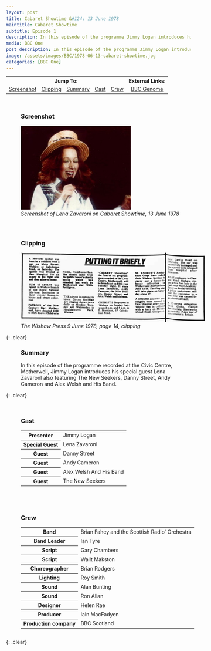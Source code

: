 ```yaml
---
layout: post
title: Cabaret Showtime &#124; 13 June 1978
maintitle: Cabaret Showtime
subtitle: Episode 1
description: In this episode of the programme Jimmy Logan introduces his special guest Lena Zavaronl also featuring The New Seekers, Danny Street, Andy Cameron and Alex Welsh and His Band.
media: BBC One
post_description: In this episode of the programme Jimmy Logan introduces his special guest Lena Zavaronl also featuring The New Seekers, Danny Street, Andy Cameron and Alex Welsh and His Band.
image: /assets/images/BBC/1978-06-13-cabaret-showtime.jpg
categories: [BBC One]
---
```


<table>
<tr align="center">
<th colspan="5">Jump To:</th>
<th>External Links:</th>
</tr>

<tr align="center">
<td><a href="#screenshot">Screenshot</a></td>
<td><a href="#clipping">Clipping</a></td>
<td><a href="#summary">Summary</a></td>
<td><a href="#cast">Cast</a></td>
<td><a href="#crew">Crew</a></td>
<td><a href="https://genome.ch.bbc.co.uk/schedules/bbcone/london/1978-06-13#at-22.10">BBC Genome</a></td>
</tr>
</table>

<figure class="fig1">
<figcaption>
<h3 id="screenshot">Screenshot</h3>
</figcaption>
<img src="/assets/images/BBC/1978-06-13-cabaret-showtime.jpg" class="full-width"/>
<figcaption>
<cite>Screenshot of Lena Zavaroni on Cabaret Showtime, 13 June 1978</cite>
</figcaption>
</figure>

<figure class="fig2">
<figcaption>
<h3 id="clipping">Clipping</h3>
</figcaption>
<a href="/assets/images/newspapers/1978-06-09-wishaw-press-cliping-page-14-cropped.png"><img src="/assets/images/newspapers/1978-06-09-wishaw-press-cliping-page-14.png" class="full-width zoom-in"/></a>
<figcaption>
<cite>The Wishaw Press 9 June 1978, page 14, clipping</cite>
</figcaption>
</figure>

{: .clear}

<figure class="fig3">
<h3 id="summary">Summary</h3>
<p>In this episode of the programme recorded at the Civic Centre, Motherwell, Jimmy Logan introduces his special guest Lena Zavaronl also featuring The New Seekers, Danny Street, Andy Cameron and Alex Welsh and His Band.</p>
</figure>

{: .clear}

<figure class="fig1">
<figcaption>
<h3 id="cast">Cast</h3>
</figcaption>
<table>
<tr><th>Presenter</th><td>Jimmy Logan</td></tr>
<tr><th>Special Guest</th><td>Lena Zavaroni</td></tr>
<tr><th>Guest</th><td>Danny Street</td></tr>
<tr><th>Guest</th><td>Andy Cameron</td></tr>
<tr><th>Guest</th><td>Alex Welsh And His Band</td></tr>
<tr><th>Guest</th><td>The New Seekers</td></tr>
</table>
</figure>

<figure class="fig2">
<figcaption>
<h3 id="crew">Crew</h3>
</figcaption>
<table>
<tr><th>Band</th><td>Brian Fahey and the Scottish Radio' Orchestra</td></tr>
<tr><th>Band Leader</th><td>Ian Tyre</td></tr>
<tr><th>Script</th><td>Gary Chambers</td></tr>
<tr><th>Script</th><td>Wallt Makston</td></tr>
<tr><th>Choreographer</th><td>Brian Rodgers</td></tr>
<tr><th>Lighting</th><td>Roy Smith</td></tr>
<tr><th>Sound</th><td>Alan Bunting</td></tr>
<tr><th>Sound</th><td>Ron Allan</td></tr>
<tr><th>Designer</th><td>Helen Rae</td></tr>
<tr><th>Producer</th><td>Iain MacFadyen</td></tr>
<tr><th>Production company</th><td>BBC Scotland</td></tr>
</table>
</figure>

<br />{: .clear}

<style>
.fig1 {float:left; width:49%;}

.fig2 {float:right; width:49%;}

@media screen and (orientation:portrait) {
.fig1 {float:left; width:100%; margin-bottom: 25px;}
.fig2 {float:left; width:100%;}
}
</style>
